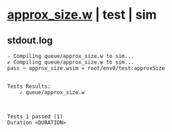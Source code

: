 # [approx_size.w](../../../../examples/tests/valid/approx_size.w) | test | sim

## stdout.log
```log
- Compiling queue/approx_size.w to sim...
✔ Compiling queue/approx_size.w to sim...
pass ─ approx_size.wsim » root/env0/test:approxSize
 

Tests Results:
    ✓ queue/approx_size.w



Tests 1 passed (1) 
Duration <DURATION>

```

